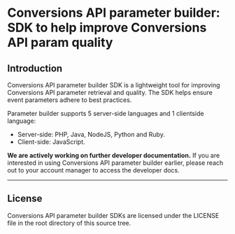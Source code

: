 # Conversions API parameter builder: SDK to help improve Conversions API param quality

## Introduction

Conversions API parameter builder SDK is a lightweight tool for improving
Conversions API parameter retrieval and quality. The SDK helps ensure event
parameters adhere to best practices.

Parameter builder supports 5 server-side languages and 1 clientside language:

- Server-side: PHP, Java, NodeJS, Python and Ruby.
- Client-side: JavaScript.

**We are actively working on further developer documentation.** If you are
interested in using Conversions API parameter builder earlier, please reach out
to your account manager to access the developer docs.

---

## License

Conversions API parameter builder SDKs are licensed under the LICENSE file in
the root directory of this source tree.
